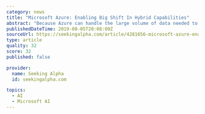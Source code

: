 ```yaml
---
category: news
title: "Microsoft Azure: Enabling Big Shift In Hybrid Capabilities"
abstract: "Because Azure can handle the large volume of data needed to effectively train a machine learning algorithm. Thus, I expect that enterprises will be now moving from experimenting to deploying and ..."
publishedDateTime: 2019-08-05T20:08:00Z
sourceUrl: https://seekingalpha.com/article/4281656-microsoft-azure-enabling-big-shift-hybrid-capabilities
type: article
quality: 32
score: 32
published: false

provider:
  name: Seeking Alpha
  id: seekingalpha.com

topics:
  - AI
  - Microsoft AI
---
```

